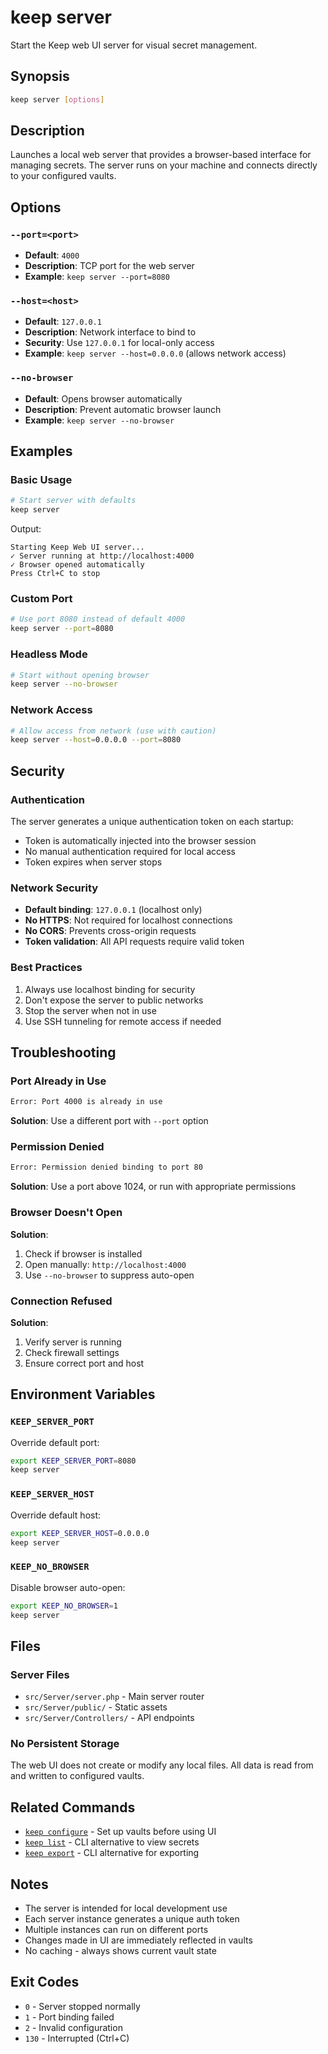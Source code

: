 # keep server

Start the Keep web UI server for visual secret management.

## Synopsis

```bash
keep server [options]
```

## Description

Launches a local web server that provides a browser-based interface for managing secrets. The server runs on your machine and connects directly to your configured vaults.

## Options

### `--port=<port>`
- **Default**: `4000`
- **Description**: TCP port for the web server
- **Example**: `keep server --port=8080`

### `--host=<host>`
- **Default**: `127.0.0.1`
- **Description**: Network interface to bind to
- **Security**: Use `127.0.0.1` for local-only access
- **Example**: `keep server --host=0.0.0.0` (allows network access)

### `--no-browser`
- **Default**: Opens browser automatically
- **Description**: Prevent automatic browser launch
- **Example**: `keep server --no-browser`

## Examples

### Basic Usage
```bash
# Start server with defaults
keep server
```
Output:
```
Starting Keep Web UI server...
✓ Server running at http://localhost:4000
✓ Browser opened automatically
Press Ctrl+C to stop
```

### Custom Port
```bash
# Use port 8080 instead of default 4000
keep server --port=8080
```

### Headless Mode
```bash
# Start without opening browser
keep server --no-browser
```

### Network Access
```bash
# Allow access from network (use with caution)
keep server --host=0.0.0.0 --port=8080
```

## Security

### Authentication
The server generates a unique authentication token on each startup:
- Token is automatically injected into the browser session
- No manual authentication required for local access
- Token expires when server stops

### Network Security
- **Default binding**: `127.0.0.1` (localhost only)
- **No HTTPS**: Not required for localhost connections
- **No CORS**: Prevents cross-origin requests
- **Token validation**: All API requests require valid token

### Best Practices
1. Always use localhost binding for security
2. Don't expose the server to public networks
3. Stop the server when not in use
4. Use SSH tunneling for remote access if needed

## Troubleshooting

### Port Already in Use
```bash
Error: Port 4000 is already in use
```
**Solution**: Use a different port with `--port` option

### Permission Denied
```bash
Error: Permission denied binding to port 80
```
**Solution**: Use a port above 1024, or run with appropriate permissions

### Browser Doesn't Open
**Solution**: 
1. Check if browser is installed
2. Open manually: `http://localhost:4000`
3. Use `--no-browser` to suppress auto-open

### Connection Refused
**Solution**:
1. Verify server is running
2. Check firewall settings
3. Ensure correct port and host

## Environment Variables

### `KEEP_SERVER_PORT`
Override default port:
```bash
export KEEP_SERVER_PORT=8080
keep server
```

### `KEEP_SERVER_HOST`
Override default host:
```bash
export KEEP_SERVER_HOST=0.0.0.0
keep server
```

### `KEEP_NO_BROWSER`
Disable browser auto-open:
```bash
export KEEP_NO_BROWSER=1
keep server
```

## Files

### Server Files
- `src/Server/server.php` - Main server router
- `src/Server/public/` - Static assets
- `src/Server/Controllers/` - API endpoints

### No Persistent Storage
The web UI does not create or modify any local files. All data is read from and written to configured vaults.

## Related Commands

- [`keep configure`](CONFIGURE.md) - Set up vaults before using UI
- [`keep list`](LIST.md) - CLI alternative to view secrets
- [`keep export`](EXPORT.md) - CLI alternative for exporting

## Notes

- The server is intended for local development use
- Each server instance generates a unique auth token
- Multiple instances can run on different ports
- Changes made in UI are immediately reflected in vaults
- No caching - always shows current vault state

## Exit Codes

- `0` - Server stopped normally
- `1` - Port binding failed
- `2` - Invalid configuration
- `130` - Interrupted (Ctrl+C)